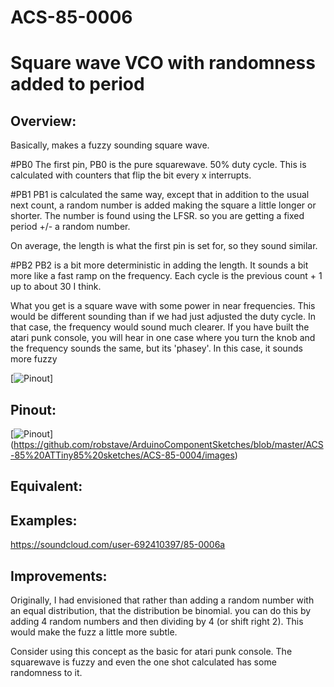 # ACS-85-0006
Square wave VCO with randomness added to period
==============

## Overview:
Basically, makes a fuzzy sounding square wave.


#PB0
The first pin, PB0 is the pure squarewave. 50% duty cycle.
This is calculated with counters that flip the bit every x interrupts.

#PB1
PB1 is calculated the same way, except that in addition to the usual next count, a random number is 
added making the square a little longer or shorter.  The number is found using the LFSR.
so you are getting a fixed period +/- a random number.

On average, the length is what the first pin is set for, so they sound similar.

#PB2
PB2 is a bit more deterministic in adding the length.  It sounds a bit more like a fast ramp on the frequency.
Each cycle is the previous count + 1 up to about 30 I think.

What you get is a square wave with some power in near frequencies.  This would be different sounding than if we had just
adjusted the duty cycle.  In that case, the frequency would sound much clearer.  If you have built the atari punk console, you will hear
in one case where you turn the knob and the frequency sounds the same, but its 'phasey'.  In this case, it sounds more fuzzy


[![Pinout](https://github.com/robstave/ArduinoComponentSketches/blob/master/ACS-85%20ATTiny85%20sketches/ACS-85-0006/images/ACS-85-0006-period.png)]
 

## Pinout:
[![Pinout](https://github.com/robstave/ArduinoComponentSketches/blob/master/ACS-85%20ATTiny85%20sketches/ACS-85-0006/images/ACS-85-0006.png)] (https://github.com/robstave/ArduinoComponentSketches/blob/master/ACS-85%20ATTiny85%20sketches/ACS-85-0004/images)

## Equivalent:

## Examples:

 https://soundcloud.com/user-692410397/85-0006a

 ## Improvements:
 Originally, I had envisioned that rather than adding a random number with an equal distribution, that the distribution be binomial.
 you can do this by adding 4 random numbers and then dividing by 4  (or shift right 2).  This would make the fuzz a little more subtle.
 
 
 Consider using this concept as the basic for atari punk console.  The squarewave is fuzzy and even the one shot calculated has some randomness to it.
 